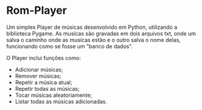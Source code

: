 # Rom-Player

Um simples Player de músicas desenvolvido em Python, utilizando a biblioteca Pygame. As musícas são gravadas em dois arquivos txt, onde um 
salva o caminho onde as musicas estão e o outro salva o nome delas, funcionando como se fosse um "banco de dados".

O Player inclui funções como:

* Adicionar músicas;
* Remover músicas;
* Repetir a música atual;
* Repetir todas as músicas;
* Tocar músicas aleatoriamente;
* Listar todas as músicas adicionadas.
